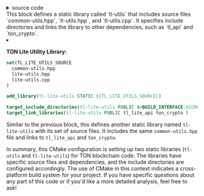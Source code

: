 <details>
  <summary>
    source code
  </summary>

```txt
cmake_minimum_required(VERSION 3.0.2 FATAL_ERROR)

set(TL_UTILS_SOURCE
  common-utils.hpp
  tl-utils.hpp
  tl-utils.cpp
)

add_library(tl-utils STATIC ${TL_UTILS_SOURCE})

target_include_directories(tl-utils PUBLIC $<BUILD_INTERFACE:${CMAKE_CURRENT_SOURCE_DIR}/..>)
target_link_libraries(tl-utils PUBLIC tl_api ton_crypto )

set(TL_LITE_UTILS_SOURCE
  common-utils.hpp
  lite-utils.hpp
  lite-utils.cpp
)

add_library(tl-lite-utils STATIC ${TL_LITE_UTILS_SOURCE})

target_include_directories(tl-lite-utils PUBLIC $<BUILD_INTERFACE:${CMAKE_CURRENT_SOURCE_DIR}/..>)
target_link_libraries(tl-lite-utils PUBLIC tl_lite_api ton_crypto )
```
It looks like you've provided a CMakeLists.txt snippet for a project related to TON (The Open Network) blockchain. Let's break down what's happening in this code:

1. **Minimum CMake Version:**
   ```cmake
   cmake_minimum_required(VERSION 3.0.2 FATAL_ERROR)
   ```
   This sets the minimum required version of CMake for building the project. If a version lower than 3.0.2 is used, it will generate a fatal error.

2. **TON Utility Library:**
   ```cmake
   set(TL_UTILS_SOURCE
     common-utils.hpp
     tl-utils.hpp
     tl-utils.cpp
   )

   add_library(tl-utils STATIC ${TL_UTILS_SOURCE})

   target_include_directories(tl-utils PUBLIC $<BUILD_INTERFACE:${CMAKE_CURRENT_SOURCE_DIR}/..>)
   target_link_libraries(tl-utils PUBLIC tl_api ton_crypto )
   ```
   </details>
   This block defines a static library called `tl-utils` that includes source files `common-utils.hpp`, `tl-utils.hpp`, and `tl-utils.cpp`. It specifies include directories and links the library to other dependencies, such as `tl_api` and `ton_crypto`.

3. **TON Lite Utility Library:**
   ```cmake
   set(TL_LITE_UTILS_SOURCE
     common-utils.hpp
     lite-utils.hpp
     lite-utils.cpp
   )

   add_library(tl-lite-utils STATIC ${TL_LITE_UTILS_SOURCE})

   target_include_directories(tl-lite-utils PUBLIC $<BUILD_INTERFACE:${CMAKE_CURRENT_SOURCE_DIR}/..>)
   target_link_libraries(tl-lite-utils PUBLIC tl_lite_api ton_crypto )
   ```
   Similar to the previous block, this defines another static library named `tl-lite-utils` with its set of source files. It includes the same `common-utils.hpp` file and links to `tl_lite_api` and `ton_crypto`.

In summary, this CMake configuration is setting up two static libraries (`tl-utils` and `tl-lite-utils`) for TON blockchain code. The libraries have specific source files and dependencies, and the include directories are configured accordingly. The use of CMake in this context indicates a cross-platform build system for your project. If you have specific questions about any part of this code or if you'd like a more detailed analysis, feel free to ask!
